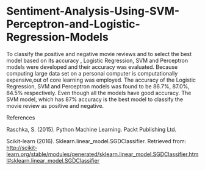 # Sentiment-Analysis-Using-SVM-Perceptron-and-Logistic-Regression-Models
 To classify the positive and negative movie reviews and to select the best model based on its accuracy , Logistic Regression, SVM and Perceptron models were developed and their accuracy was evaluated. Because computing large data set on a personal computer is computationally expensive,out of core learning  was employed.  The accuracy of the Logistic Regression, SVM and Perceptron models was found to be 86.7%, 87.0%, 84.5% respectively. Even though all the models have good accuracy. The SVM model, which has 87% accuracy is the best model to classify the movie review as positive and negative.
 
References

Raschka, S. (2015). Python Machine Learning. Packt Publishing Ltd.

Scikit-learn (2016). Sklearn.linear_model.SGDClassifier. Retrieved from: http://scikit-learn.org/stable/modules/generated/sklearn.linear_model.SGDClassifier.html#sklearn.linear_model.SGDClassifier
